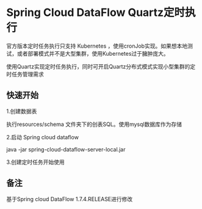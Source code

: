 # Spring Cloud DataFlow Quartz定时执行

官方版本定时任务执行只支持 Kubernetes ，使用cronJob实现。如果想本地测试，或者部署模式并不是大型集群，使用Kubernetes过于臃肿庞大。

使用Quartz实现定时任务执行，同时可开启Quartz分布式模式实现小型集群的定时任务管理需求



## 快速开始

1.创建数据表

执行resources/schema 文件夹下的创表SQL。使用mysql数据库作为存储

2.启动 Spring cloud dataflow

java -jar spring-cloud-dataflow-server-local.jar

3.创建定时任务开始使用



## 备注

基于Spring cloud DataFlow 1.7.4.RELEASE进行修改

